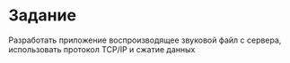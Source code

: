 # Задание

Разработать приложение воспроизводящее звуковой файл с сервера, использовать протокол TCP/IP и сжатие данных
